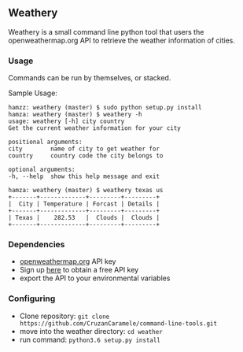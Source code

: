 ## Weathery

Weathery is a small command line python tool that users the openweathermap.org API to retrieve the weather information of cities.

### Usage

Commands can be run by themselves, or stacked.

Sample Usage:

    hamzz: weathery (master) $ sudo python setup.py install 
    hamza: weathery (master) $ weathery -h
    usage: weathery [-h] city country
    Get the current weather information for your city

    positional arguments:
    city        name of city to get weather for
    country     country code the city belongs to

    optional arguments:
    -h, --help  show this help message and exit

    hamza: weathery (master) $ weathery texas us
    +-------+-------------+---------+---------+
    |  City | Temperature | Forcast | Details |
    +-------+-------------+---------+---------+
    | Texas |    282.53   |  Clouds |  Clouds |
    +-------+-------------+---------+---------+


### Dependencies

- [openweathermap.org](https://openweathermap.org) API key 
- Sign up [here](https://home.openweathermap.org/users/sign_up) to obtain a free API key
- export the API to your environmental variables

### Configuring
- Clone repository: ``git clone https://github.com/CruzanCaramele/command-line-tools.git``
- move into the weather directory: ``cd weather``
- run command: ``python3.6 setup.py install``

